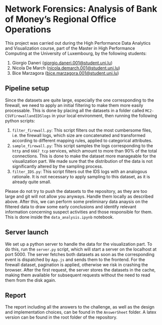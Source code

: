 # Network Forensics: Analysis of Bank of Money’s Regional Office Operations
This project was carried out during the High Performance Data Analytics and Visualization course, part of the Master in High Performance Computing at the University of Luxembourg, by the following students:
1. Giorgio Daneri (giorgio.daneri.001@student.uni.lu)
2. Nicola De March (nicola.demarch.001@student.uni.lu)
3. Bice Marzagora (bice.marzagora.001@student.uni.lu)

## Pipeline setup
Since the datasets are quite large, especially the one corresponding to the firewall, we need to apply an initial filtering to make them more easily processable. This is done by placing all the datasets in a folder called ```MC2-CSVFirewallandIDSlogs``` in your local environment, then running the following python scripts:
1. ```filter_firewall.py```: This script filters out the most cumbersome files, i.e. the firewall logs, which size are concatenated and transformed according to different mapping rules, applied to categorical attributes. 
2. ```sample_firewall.py```: This script samples the logs corresponding to the `http` and `6667_tcp` services, which amount to more than 90% of the total connections. This is done to make the dataset more manageable for the visualization part. We made sure that the distribution of the data is not significantly altered by the sampling process.
3. ```filter_IDS.py```: This script filters out the IDS logs with an analogous rationale. It is not necessary to apply sampling to this dataset, as it is already quite small.

Please do not try to push the datasets to the repository, as they are too large and git will not allow you anyways. Handle them locally as described above.
After this, we can perform some preliminary data anaysis on the filtered data to draw some early conclusions and identify relevant information concerning suspect activities and those responsible for them. This is done inside the ```data_analysis.ipynb``` notebook.

## Server launch
We set up a python server to handle the data for the visualization part. To do this, run the ```server.py``` script, which will start a server on the localhost at port 5000. The server fetches both datasets as soon as the corresponding event is dispatched by ```App.js``` and sends them to the frontend. For the firewall dataset, pagination is applied, otherwise we risk in crashing the browser. After the first request, the server stores the datasets in the cache, making them available for subsequent requests without the need to read them from the disk again.

## Report
The report including all the answers to the challenge, as well as the design and implementation choices, can be found in the `AnswerSheet` folder. A latex version can be found in the root folder of the repository.